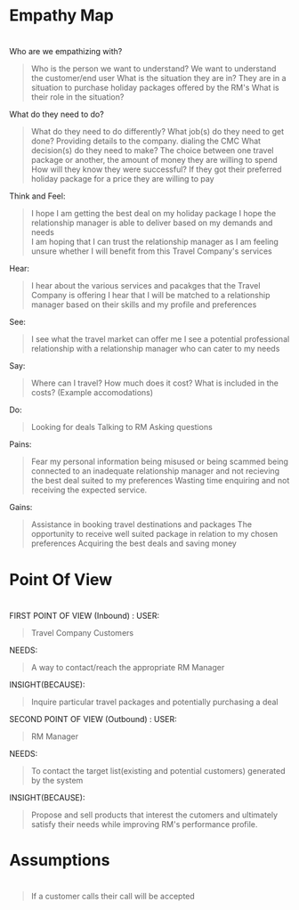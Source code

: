 # Empathy Map <h1> 

Who are we empathizing with?
>Who is the person we want to understand? We want to understand the customer/end user
>What is the situation they are in? They are in a situation to purchase holiday packages offered by the RM's
>What is their role in the situation? 

What do they need to do?
>What do they need to do differently?
>What job(s) do they need to get done? Providing details to the company. dialing the CMC
>What decision(s) do they need to make? The choice between one travel package or another, the amount of money they are willing to spend
>How will they know they were successful? If they got their preferred holiday package for a price they are willing to pay


Think and Feel:  
> I hope I am getting the best deal on my holiday package
> I hope the relationship manager is able to deliver based on my demands and needs  
> I am hoping that I can trust the relationship manager as I am feeling unsure whether I will benefit from this Travel Company's services 

Hear: 
> I hear about the various services and pacakges that the Travel Company is offering
> I hear that I will be matched to a relationship manager based on their skills and my profile and preferences

See:
> I see what the travel market can offer me
> I see a potential professional relationship with a relationship manager who can cater to my needs

Say:
> Where can I travel? How much does it cost? What is included in the costs? (Example accomodations)

Do:
> Looking for deals
> Talking to RM
>Asking questions 

Pains:
> Fear my personal information being misused or being scammed
> being connected to an inadequate relationship manager and not recieving the best deal suited to my preferences 
> Wasting time enquiring and not receiving the expected service.

Gains:
> Assistance in booking travel destinations and packages
> The opportunity to receive well suited package in relation to my chosen preferences
> Acquiring the best deals and saving money



# Point Of View <h1> 

FIRST POINT OF VIEW (Inbound) :
USER: 
> Travel Company Customers

NEEDS: 
> A way to contact/reach the appropriate RM Manager

INSIGHT(BECAUSE): 
> Inquire particular travel packages and potentially purchasing a deal 
 

SECOND POINT OF VIEW (Outbound) : 
USER: 
> RM Manager

NEEDS: 
> To contact the target list(existing and potential customers) generated by the system  

INSIGHT(BECAUSE): 
> Propose and sell products that interest the cutomers and ultimately satisfy their needs while improving RM's performance profile. 



# Assumptions <h1> 
> If a customer calls their call will be accepted

